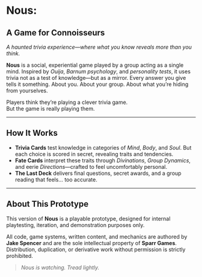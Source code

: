 # Nous: 
## A Game for Connoisseurs

*A haunted trivia experience—where what you know reveals more than you think.*

**Nous** is a social, experiential game played by a group acting as a single mind. Inspired by *Ouija*, *Barnum psychology*, and *personality tests*, it uses trivia not as a test of knowledge—but as a mirror. Every answer you give tells it something. About you. About your group. About what you’re hiding from yourselves.

Players think they’re playing a clever trivia game.  
But the game is really playing them.

---

## How It Works

- **Trivia Cards** test knowledge in categories of *Mind*, *Body*, and *Soul*. But each choice is scored in secret, revealing traits and tendencies.
- **Fate Cards** interpret these traits through *Divinations*, *Group Dynamics*, and eerie *Directions*—crafted to feel uncomfortably personal.
- **The Last Deck** delivers final questions, secret awards, and a group reading that feels… too accurate.

---

## About This Prototype

This version of **Nous** is a playable prototype, designed for internal playtesting, iteration, and demonstration purposes only.

All code, game systems, written content, and mechanics are authored by **Jake Spencer** and are the sole intellectual property of **Sparr Games**.  
Distribution, duplication, or derivative work without permission is strictly prohibited.

> *Nous is watching. Tread lightly.*

